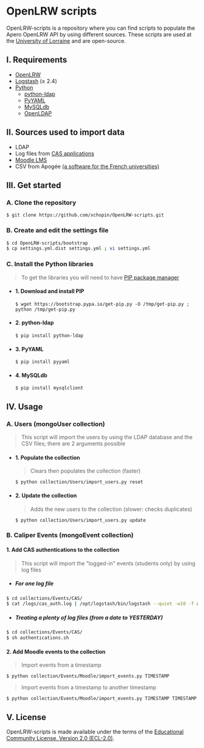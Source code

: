 # OpenLRW scripts

OpenLRW-scripts is a repository where you can find scripts to populate the Apero OpenLRW API by using different sources. These scripts are used at the [University of Lorraine](https://en.wikipedia.org/wiki/University_of_Lorraine) and are open-source.

## I. Requirements
 - [OpenLRW](https://github.com/Apereo-Learning-Analytics-Initiative/OpenLRW)
 - [Logstash](https://www.elastic.co/fr/downloads/logstash) (≥ 2.4)
 - [Python](https://www.python.org/downloads/)
    - [python-ldap](#2-python-ldap)
    - [PyYAML](#3-pyyaml)
    - [MySQLdb](#4-MySQLdb)
    - [OpenLDAP](https://stackoverflow.com/a/4768467/7644126)

## II. Sources used to import data
- LDAP
- Log files from [CAS applications](https://en.wikipedia.org/wiki/Central_Authentication_Service)
- [Moodle LMS](https://moodle.com/)
- CSV from Apogée [(a software for the French universities)](https://fr.wikipedia.org/wiki/Apog%C3%A9e_(logiciel))


## III. Get started
### A. Clone the repository
`$ git clone https://github.com/xchopin/OpenLRW-scripts.git`

### B. Create and edit the settings file
```bash 
$ cd OpenLRW-scripts/bootstrap
$ cp settings.yml.dist settings.yml ; vi settings.yml
```

### C. Install the Python libraries
> To get the libraries you will need to have [PIP package manager](https://pypi.python.org/pypi/pip)

- #### 1. Download and install PIP
   `$ wget https://bootstrap.pypa.io/get-pip.py -O /tmp/get-pip.py ; python /tmp/get-pip.py`

- #### 2. python-ldap
   `$ pip install python-ldap` 
   
- #### 3. PyYAML
   `$ pip install pyyaml` 
   
- #### 4. MySQLdb   
   `$ pip install mysqlclient`
 

## IV. Usage
### A. Users (mongoUser collection)
 > This script will import the users by using the LDAP database and the CSV files; there are 2 arguments possible

- #### 1. Populate the collection
    > Clears then populates the collection (faster)

    `$ python collection/Users/import_users.py reset`    


- #### 2. Update the collection
    > Adds the new users to the collection (slower: checks duplicates)

    `$ python collection/Users/import_users.py update`  

### B. Caliper Events (mongoEvent collection)
#### 1. Add CAS authentications to the collection
 > This script will import the "logged-in" events (students only)  by using log files
 
- ##### For one log file
```bash
$ cd collections/Events/CAS/
$ cat /logs/cas_auth.log | /opt/logstash/bin/logstash --quiet -w10 -f authentication.conf
```  

- ##### Treating a plenty of log files (from a date to YESTERDAY)
```bash
$ cd collections/Events/CAS/
$ sh authentications.sh
```  

#### 2. Add Moodle events to the collection

 > Import events from a timestamp

 `$ python collection/Events/Moodle/import_events.py TIMESTAMP` 
 
 > Import events from a timestamp to another timestamp
 
  `$ python collection/Events/Moodle/import_events.py TIMESTAMP TIMESTAMP` 

## V. License
OpenLRW-scripts is made available under the terms of the [Educational Community License, Version 2.0 (ECL-2.0)](https://opensource.org/licenses/ECL-2.0).
